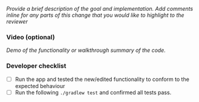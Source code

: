 _Provide a brief description of the goal and implementation. Add comments inline for any parts of this change that you would like to highlight to the reviewer_

### Video (optional)

_Demo of the functionality or walkthrough summary of the code._

### Developer checklist

- [ ] Run the app and tested the new/edited functionality to conform to the expected behaviour
- [ ] Run the following `./gradlew test` and confirmed all tests pass.